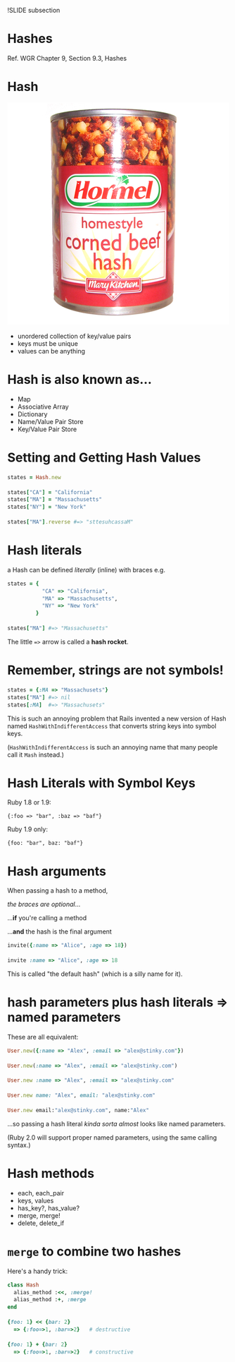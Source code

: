 !SLIDE subsection
# Hashes

Ref. WGR Chapter 9, Section 9.3, Hashes

# Hash

![corned beef hash](cornedbeefhash.jpeg)

* unordered collection of key/value pairs
* keys must be unique
* values can be anything

# Hash is also known as...

  * Map
  * Associative Array
  * Dictionary
  * Name/Value Pair Store
  * Key/Value Pair Store

# Setting and Getting Hash Values

```ruby
states = Hash.new

states["CA"] = "California"
states["MA"] = "Massachusetts"
states["NY"] = "New York"

states["MA"].reverse #=> "sttesuhcassaM"
```

# Hash literals

a Hash can be defined *literally* (inline) with braces e.g.

```ruby
states = {
           "CA" => "California",
           "MA" => "Massachusetts",
           "NY" => "New York"
         }

states["MA"] #=> "Massachusetts"
```

The little `=>` arrow is called a **hash rocket**.

# Remember, strings are not symbols!

```ruby
states = {:MA => "Massachusets"}
states["MA"] #=> nil
states[:MA]  #=> "Massachusets"
```

This is such an annoying problem that Rails invented a new version of Hash named `HashWithIndifferentAccess`
that converts string keys into symbol keys.

(`HashWithIndifferentAccess` is such an annoying name that many people call it `Mash` instead.)

# Hash Literals with Symbol Keys

Ruby 1.8 or 1.9:

    {:foo => "bar", :baz => "baf"}

Ruby 1.9 only:

    {foo: "bar", baz: "baf"}

# Hash arguments

When passing a hash to a method,

*the braces are optional*...

...**if** you're calling a method

...**and** the hash is the final argument

```ruby
invite({:name => "Alice", :age => 18})

invite :name => "Alice", :age => 18
```

This is called "the default hash" (which is a silly name for it).

# hash parameters plus hash literals => named parameters

These are all equivalent:

```ruby
User.new({:name => "Alex", :email => "alex@stinky.com"})

User.new(:name => "Alex", :email => "alex@stinky.com")

User.new :name => "Alex", :email => "alex@stinky.com"

User.new name: "Alex", email: "alex@stinky.com"

User.new email:"alex@stinky.com", name:"Alex"
```

...so passing a hash literal *kinda sorta almost* looks like named parameters.

(Ruby 2.0 will support proper named parameters, using the same calling syntax.)

# Hash methods

* each, each_pair
* keys, values
* has_key?, has_value?
* merge, merge!
* delete, delete_if

# `merge` to combine two hashes

Here's a handy trick:

```ruby 
class Hash
  alias_method :<<, :merge!
  alias_method :+, :merge
end

{foo: 1} << {bar: 2}
  => {:foo=>1, :bar=>2}   # destructive

{foo: 1} + {bar: 2}
  => {:foo=>1, :bar=>2}   # constructive
```


